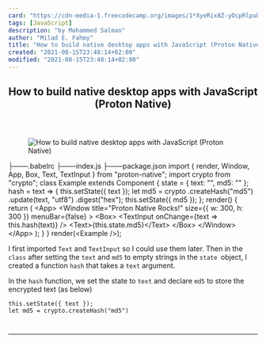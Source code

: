 ```yaml
---
card: "https://cdn-media-1.freecodecamp.org/images/1*XyeRix8Z-yOcpRlpubtyuA.png"
tags: [JavaScript]
description: "by Mohammed Salman"
author: "Milad E. Fahmy"
title: "How to build native desktop apps with JavaScript (Proton Native)"
created: "2021-08-15T23:48:14+02:00"
modified: "2021-08-15T23:48:14+02:00"
---
```

<div class="site-wrapper">
<main id="site-main" class="site-main outer">
<div class="inner">
<article class="post-full post tag-javascript tag-react tag-programming tag-coding tag-tech ">
<header class="post-full-header">
<h1 class="post-full-title">How to build native desktop apps with JavaScript (Proton Native)</h1>
</header>
<figure class="post-full-image">
<picture>
<source media="(max-width: 700px)" sizes="1px" srcset="data:image/gif;base64,R0lGODlhAQABAIAAAAAAAP///yH5BAEAAAAALAAAAAABAAEAAAIBRAA7 1w">
<source media="(min-width: 701px)" sizes="(max-width: 800px) 400px,
(max-width: 1170px) 700px,
1400px" srcset="https://cdn-media-1.freecodecamp.org/images/1*XyeRix8Z-yOcpRlpubtyuA.png 300w,
https://cdn-media-1.freecodecamp.org/images/1*XyeRix8Z-yOcpRlpubtyuA.png 600w,
https://cdn-media-1.freecodecamp.org/images/1*XyeRix8Z-yOcpRlpubtyuA.png 1000w,
https://cdn-media-1.freecodecamp.org/images/1*XyeRix8Z-yOcpRlpubtyuA.png 2000w">
<img onerror="this.style.display='none'" src="https://cdn-media-1.freecodecamp.org/images/1*XyeRix8Z-yOcpRlpubtyuA.png" alt="How to build native desktop apps with JavaScript (Proton Native)">
</picture>
</figure>
<section class="post-full-content">
<div class="post-content medium-migrated-article">
├───.babelrc
├───index.js
├───package.json
import { render, Window, App, Box, Text, TextInput } from "proton-native";
import crypto from "crypto";
class Example extends Component {
state = { text: "", md5: "" };
hash = text =&gt; {
this.setState({ text });
let md5 = crypto
.createHash("md5")
.update(text, "utf8")
.digest("hex");
this.setState({ md5 });
};
render() {
return (
&lt;App&gt;
&lt;Window
title="Proton Native Rocks!"
size={{ w: 300, h: 300 }}
menuBar={false}
&gt;
&lt;Box&gt;
&lt;TextInput onChange={text =&gt; this.hash(text)} /&gt;
&lt;Text&gt;{this.state.md5}&lt;/Text&gt;
&lt;/Box&gt;
&lt;/Window&gt;
&lt;/App&gt;
);
}
}
render(&lt;Example /&gt;);</code></pre><p>I first imported <code>Text</code> and <code>TextInput</code> so I could use them later. Then in the <code>class</code> after setting the <code>text</code> and <code>md5</code> to empty strings in the <code>state </code>object, I created a function <code>hash</code> that takes a <code>text</code> argument.</p><p>In the <code>hash</code> function, we set the state to <code>text</code> and declare <code>md5</code> to store the encrypted text (as below)</p><pre><code class="language-js">this.setState({ text });
let md5 = crypto.createHash("md5")
</div>
<hr>
</section>
</article>
</div>
</main>
</div>
<!-- Google Tag Manager (noscript) -->
<!-- End Google Tag Manager (noscript) -->
